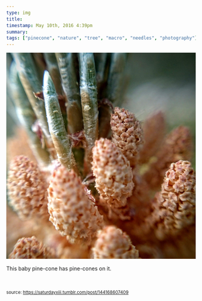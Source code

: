 ```yaml
---
type: img
title: 
timestamp: May 10th, 2016 4:39pm
summary: 
tags: ["pinecone", "nature", "tree", "macro", "needles", "photography"]
---
```

<img src="../media/144168607409.jpg"/>
                                                                                          


This baby pine-cone has pine-cones on it.

<br/>
 
                                    
                
                
                
                
                                
<small>source: https://saturdayxiii.tumblr.com/post/144168607409</small>